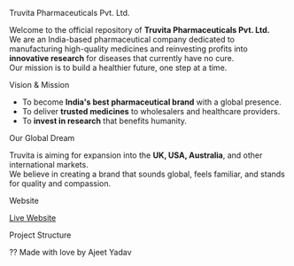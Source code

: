 Truvita Pharmaceuticals Pvt. Ltd.

Welcome to the official repository of **Truvita Pharmaceuticals Pvt. Ltd.**  
We are an India-based pharmaceutical company dedicated to manufacturing high-quality medicines and reinvesting profits into **innovative research** for diseases that currently have no cure.  
Our mission is to build a healthier future, one step at a time.

Vision & Mission

- To become **India's best pharmaceutical brand** with a global presence.
- To deliver **trusted medicines** to wholesalers and healthcare providers.
- To **invest in research** that benefits humanity.

Our Global Dream

Truvita is aiming for expansion into the **UK, USA, Australia**, and other international markets.  
We believe in creating a brand that sounds global, feels familiar, and stands for quality and compassion.

Website

[Live Website](http://truvitapharma.site)

 Project Structure

?? Made with love by Ajeet Yadav


